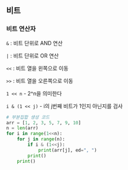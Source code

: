 ## 비트

### 비트 연산자

`&` : 비트 단위로 AND 연산

`|` : 비트 단위로 OR 연산

`<<` : 비트 열을 왼쪽으로 이동

`>>` : 비트 열을 오른쪽으로 이동

`1 << n` - 2^n을 의미한다

`i & (1 << j)` - i의 j번째 비트가 1인지 아닌지를 검사

```python
# 부분집합 생성 코드
arr = [1, 2, 3, 5, 7, 9, 10]
n = len(arr)
for i in range(1<<n):
    for j in range(n):
        if i & (1<<j):
            print(arr[j], ed=", ")
        print()
    print()
```